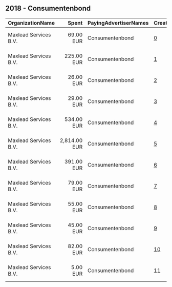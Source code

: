 ## 2018 - Consumentenbond 
|OrganizationName|Spent|PayingAdvertiserNames|CreativeUrls|Impressions|Genders|AgeBrackets|CountryCodes|BillingAddresses|CandidateBallotInformation|
|:---|---:|:---|:---|---:|:---|:---|:---|:---|:---|
|Maxlead Services B.V.|69.00 EUR|Consumentenbond|[0](https://www.snap.com/political-ads/asset/64b79a8e07b4b1546696aabe0ba06859ef9c799e2ad609bb95271e550ce677ee?mediaType=mp4)|24,144||18-34|netherlands|"Wilhelminapark 17,Oegstgeest,2342 AD,NL"||
|Maxlead Services B.V.|225.00 EUR|Consumentenbond|[1](https://www.snap.com/political-ads/asset/2f694dc2f5cfa837d5e625d51449c4d17f9fb1d960e0070b8807211ef97d2ede?mediaType=mp4)|91,148||18-34|netherlands|"Wilhelminapark 17,Oegstgeest,2342 AD,NL"||
|Maxlead Services B.V.|26.00 EUR|Consumentenbond|[2](https://www.snap.com/political-ads/asset/8660e9e20bb7d0d4e9061cabf14f3285153d8e94477d588f41df4a0711f6d5e6?mediaType=mp4)|12,341||18-34|netherlands|"Wilhelminapark 17,Oegstgeest,2342 AD,NL"||
|Maxlead Services B.V.|29.00 EUR|Consumentenbond|[3](https://www.snap.com/political-ads/asset/9f933b9ea5a227aaed6631f326aee49dfb79b0f15b28971e9951facb6e79aecd?mediaType=mp4)|12,674||18-34|netherlands|"Wilhelminapark 17,Oegstgeest,2342 AD,NL"||
|Maxlead Services B.V.|534.00 EUR|Consumentenbond|[4](https://www.snap.com/political-ads/asset/d40431bdcb9429b59f35e74bf1096dcb70077b8da03135581531e542ab3fd58e?mediaType=mp4)|226,202||18-34|netherlands|"Wilhelminapark 17,Oegstgeest,2342 AD,NL"||
|Maxlead Services B.V.|2,814.00 EUR|Consumentenbond|[5](https://www.snap.com/political-ads/asset/d40431bdcb9429b59f35e74bf1096dcb70077b8da03135581531e542ab3fd58e?mediaType=mp4)|1,163,315||18-34|netherlands|"Wilhelminapark 17,Oegstgeest,2342 AD,NL"||
|Maxlead Services B.V.|391.00 EUR|Consumentenbond|[6](https://www.snap.com/political-ads/asset/2f694dc2f5cfa837d5e625d51449c4d17f9fb1d960e0070b8807211ef97d2ede?mediaType=mp4)|172,637||18-34|netherlands|"Wilhelminapark 17,Oegstgeest,2342 AD,NL"||
|Maxlead Services B.V.|79.00 EUR|Consumentenbond|[7](https://www.snap.com/political-ads/asset/2a2985bf7dc8d7462a97cfebe069a3380842a9cbfbc0fc31719bc33aa489baaa?mediaType=mp4)|32,453||18-34|netherlands|"Wilhelminapark 17,Oegstgeest,2342 AD,NL"||
|Maxlead Services B.V.|55.00 EUR|Consumentenbond|[8](https://www.snap.com/political-ads/asset/f30712218f6fce8efbd3dc7087e319863728a2675bce17c0d05ccd27957f85e2?mediaType=mp4)|23,980||18-34|netherlands|"Wilhelminapark 17,Oegstgeest,2342 AD,NL"||
|Maxlead Services B.V.|45.00 EUR|Consumentenbond|[9](https://www.snap.com/political-ads/asset/58966333195c326bcd408fdf1b4881af65382a72dec35fd5661f8a470056488d?mediaType=mp4)|20,612||18-34|netherlands|"Wilhelminapark 17,Oegstgeest,2342 AD,NL"||
|Maxlead Services B.V.|82.00 EUR|Consumentenbond|[10](https://www.snap.com/political-ads/asset/81f0de4e9d46d506c7f23b9efd2abe73a1b2a436dee50825119eeeafc86c23d3?mediaType=mp4)|32,938||18-34|netherlands|"Wilhelminapark 17,Oegstgeest,2342 AD,NL"||
|Maxlead Services B.V.|5.00 EUR|Consumentenbond|[11](https://www.snap.com/political-ads/asset/afb2d01e2aa0dbca56e6d36f9557991a7907bae3e3af824fd4bcf29c4997a6cd?mediaType=mp4)|3,398||18-34|netherlands|"Wilhelminapark 17,Oegstgeest,2342 AD,NL"||
